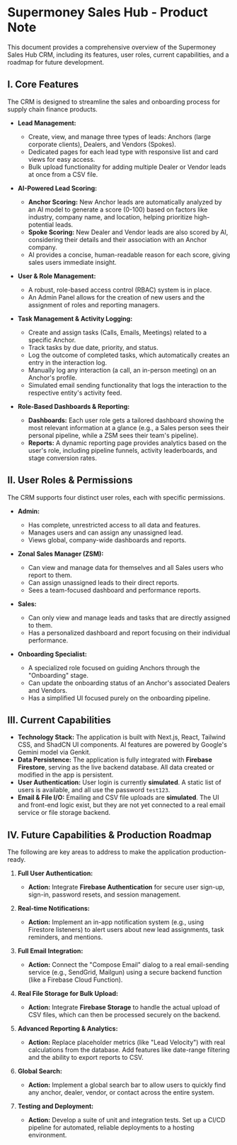 # Supermoney Sales Hub - Product Note

This document provides a comprehensive overview of the Supermoney Sales Hub CRM, including its features, user roles, current capabilities, and a roadmap for future development.

## I. Core Features

The CRM is designed to streamline the sales and onboarding process for supply chain finance products.

-   **Lead Management:**
    -   Create, view, and manage three types of leads: Anchors (large corporate clients), Dealers, and Vendors (Spokes).
    -   Dedicated pages for each lead type with responsive list and card views for easy access.
    -   Bulk upload functionality for adding multiple Dealer or Vendor leads at once from a CSV file.

-   **AI-Powered Lead Scoring:**
    -   **Anchor Scoring:** New Anchor leads are automatically analyzed by an AI model to generate a score (0-100) based on factors like industry, company name, and location, helping prioritize high-potential leads.
    -   **Spoke Scoring:** New Dealer and Vendor leads are also scored by AI, considering their details and their association with an Anchor company.
    -   AI provides a concise, human-readable reason for each score, giving sales users immediate insight.

-   **User & Role Management:**
    -   A robust, role-based access control (RBAC) system is in place.
    -   An Admin Panel allows for the creation of new users and the assignment of roles and reporting managers.

-   **Task Management & Activity Logging:**
    -   Create and assign tasks (Calls, Emails, Meetings) related to a specific Anchor.
    -   Track tasks by due date, priority, and status.
    -   Log the outcome of completed tasks, which automatically creates an entry in the interaction log.
    -   Manually log any interaction (a call, an in-person meeting) on an Anchor's profile.
    -   Simulated email sending functionality that logs the interaction to the respective entity's activity feed.

-   **Role-Based Dashboards & Reporting:**
    -   **Dashboards:** Each user role gets a tailored dashboard showing the most relevant information at a glance (e.g., a Sales person sees their personal pipeline, while a ZSM sees their team's pipeline).
    -   **Reports:** A dynamic reporting page provides analytics based on the user's role, including pipeline funnels, activity leaderboards, and stage conversion rates.

## II. User Roles & Permissions

The CRM supports four distinct user roles, each with specific permissions.

-   **Admin:**
    -   Has complete, unrestricted access to all data and features.
    -   Manages users and can assign any unassigned lead.
    -   Views global, company-wide dashboards and reports.

-   **Zonal Sales Manager (ZSM):**
    -   Can view and manage data for themselves and all Sales users who report to them.
    -   Can assign unassigned leads to their direct reports.
    -   Sees a team-focused dashboard and performance reports.

-   **Sales:**
    -   Can only view and manage leads and tasks that are directly assigned to them.
    -   Has a personalized dashboard and report focusing on their individual performance.

-   **Onboarding Specialist:**
    -   A specialized role focused on guiding Anchors through the "Onboarding" stage.
    -   Can update the onboarding status of an Anchor's associated Dealers and Vendors.
    -   Has a simplified UI focused purely on the onboarding pipeline.

## III. Current Capabilities

-   **Technology Stack:** The application is built with Next.js, React, Tailwind CSS, and ShadCN UI components. AI features are powered by Google's Gemini model via Genkit.
-   **Data Persistence:** The application is fully integrated with **Firebase Firestore**, serving as the live backend database. All data created or modified in the app is persistent.
-   **User Authentication:** User login is currently **simulated**. A static list of users is available, and all use the password `test123`.
-   **Email & File I/O:** Emailing and CSV file uploads are **simulated**. The UI and front-end logic exist, but they are not yet connected to a real email service or file storage backend.

## IV. Future Capabilities & Production Roadmap

The following are key areas to address to make the application production-ready.

1.  **Full User Authentication:**
    -   **Action:** Integrate **Firebase Authentication** for secure user sign-up, sign-in, password resets, and session management.

2.  **Real-time Notifications:**
    -   **Action:** Implement an in-app notification system (e.g., using Firestore listeners) to alert users about new lead assignments, task reminders, and mentions.

3.  **Full Email Integration:**
    -   **Action:** Connect the "Compose Email" dialog to a real email-sending service (e.g., SendGrid, Mailgun) using a secure backend function (like a Firebase Cloud Function).

4.  **Real File Storage for Bulk Upload:**
    -   **Action:** Integrate **Firebase Storage** to handle the actual upload of CSV files, which can then be processed securely on the backend.

5.  **Advanced Reporting & Analytics:**
    -   **Action:** Replace placeholder metrics (like "Lead Velocity") with real calculations from the database. Add features like date-range filtering and the ability to export reports to CSV.

6.  **Global Search:**
    -   **Action:** Implement a global search bar to allow users to quickly find any anchor, dealer, vendor, or contact across the entire system.

7.  **Testing and Deployment:**
    -   **Action:** Develop a suite of unit and integration tests. Set up a CI/CD pipeline for automated, reliable deployments to a hosting environment.
